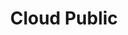---
title: Cloud Public
slug: public-cloud
excerpt: Utiliser le Cloud Public avec OVHcloud
sections: Premiers pas, Gestion de projets, Gestion depuis l'espace client, Gestion depuis Horizon, Gestion via OpenStack, Réseau, vRack, Stockage, Tutoriels, L'orchestration avec Heat d'OpenStack
---